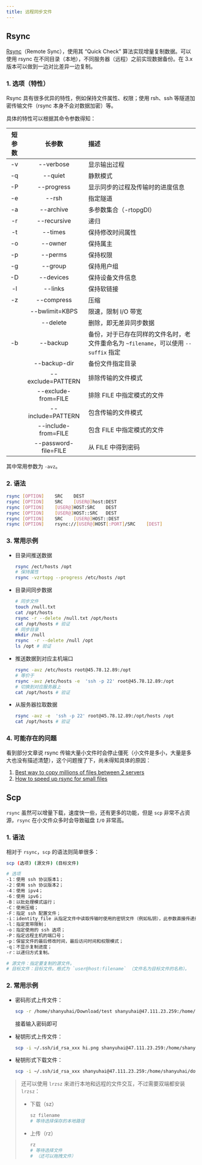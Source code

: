 ```yaml
---
title: 远程同步文件
---
```


## Rsync

[Rsync](https://zh.wikipedia.org/wiki/Rsync)（Remote Sync），使用其 “Quick Check” 算法实现增量复制数据。可以使用 rsync 在不同目录（本地），不同服务器（远程）之前实现数据备份。在 3.x 版本可以做到一边对比差异一边复制。



### 1. 选项（特性）

Rsync 具有很多优异的特性，例如保持文件属性、权限；使用 rsh、ssh 等隧道加密传输文件（rsync 本身不会对数据加密）等。

具体的特性可以根据其命令参数得知：

| 短参数 |       长参数        | 描述                             |
| :----: | :-----------------: | :------------------------------- |
|   -v   |      --verbose      | 显示输出过程                     |
|   -q   |       --quiet       | 静默模式                         |
|   -P   |     --progress      | 显示同步的过程及传输时的进度信息 |
|   -e   |     --rsh     | 指定隧道 |
|   -a   |      --archive      | 多参数集合（-rtopgDl）           |
|   -r   |     --recursive     | 递归                             |
|   -t   |       --times       | 保持修改时间属性                 |
|   -o   |       --owner       | 保持属主                         |
|   -p   |       --perms       | 保持权限                         |
|   -g   |       --group       | 保持用户组                       |
|   -D   |      --devices      | 保持设备文件信息                 |
|   -l   |       --links       | 保持软链接                       |
|   -z   |     --compress      | 压缩                             |
|        |   --bwlimit=KBPS    | 限速，限制 I/O 带宽              |
|        |      --delete       | 删除，即无差异同步数据           |
|  -b      |      --backup       | 备份，对于已存在同样的文件名时，老文件重命名为 `~filename`，可以使用 `--suffix` 指定 |
|        | --backup-dir | 备份文件指定目录 |
|        |  --exclude=PATTERN  | 排除传输的文件模式                      |
|        | --exclude-from=FILE | 排除 FILE 中指定模式的文件       |
|        |  --include=PATTERN  | 包含传输的文件模式                  |
|        | --include-from=FILE | 包含 FILE 中指定模式的文件   |
| | --password-file=FILE | 从 FILE 中得到密码 |

其中常用参数为 `-avz`。

### 2. 语法

```bash
rsync [OPTION]    SRC    DEST
rsync [OPTION]    SRC    [USER@]host:DEST
rsync [OPTION]    [USER@]HOST:SRC    DEST
rsync [OPTION]	  [USER@]HOST::SRC   DEST
rsync [OPTION]    SRC    [USER@]HOST::DEST
rsync [OPTION]    rsync://[USER@]HOST[:PORT]/SRC    [DEST]
```

### 3. 常用示例

+ 目录间推送数据

  ```bash
  rsync /ect/hosts /opt
  # 保持属性
  rsync -vzrtopg --progress /etc/hosts /opt
  ```

+ 目录间同步数据

  ```bash
  # 同步文件
  touch /null.txt
  cat /opt/hosts
  rsync -r --delete /null.txt /opt/hosts
  cat /opt/hosts # 验证
  # 同步目录
  mkdir /null
  rsync  -r --delete /null /opt
  ls /opt # 验证
  ```

+ 推送数据到对应主机端口

  ```bash
  rsync -avz /etc/hosts root@45.78.12.89:/opt
  # 等价于
  rsync -avz /etc/hosts -e  'ssh -p 22' root@45.78.12.89:/opt 
  # 切换到对应服务器上
  cat /opt/hosts # 验证
  ```

+ 从服务器拉取数据

  ```bash
  rsync -avz -e  'ssh -p 22' root@45.78.12.89:/opt/hosts /opt
  cat /opt/hosts # 验证
  ```

### 4. 可能存在的问题

看到部分文章说 rsync 传输大量小文件时会停止僵死（小文件是多小，大量是多大也没有描述清楚），这个问题搜了下，尚未得知具体的原因：

1. [Best way to copy millions of files between 2 servers](https://superuser.com/questions/291803/best-way-to-copy-millions-of-files-between-2-servers)
2. [How to speed up rsync for small files](https://serverfault.com/questions/365103/how-to-speed-up-rsync-for-small-files)



## Scp

`rsync` 虽然可以增量下载，速度快一些，还有更多的功能，但是 `scp` 非常不占资源，`rsync` 在小文件众多时会导致磁盘 `I/O` 非常高。



### 1. 语法

相对于 `rsync`，`scp` 的语法则简单很多：

```bash
scp (选项) (源文件) (目标文件)

# 选项
-1：使用 ssh 协议版本1；
-2：使用 ssh 协议版本2；
-4：使用 ipv4；
-6：使用 ipv6；
-B：以批处理模式运行；
-C：使用压缩；
-F：指定 ssh 配置文件；
-i：identity_file 从指定文件中读取传输时使用的密钥文件（例如私钥），此参数直接传递给 ssh；
-l：指定宽带限制；
-o：指定使用的 ssh 选项；
-P：指定远程主机的端口号；
-p：保留文件的最后修改时间，最后访问时间和权限模式；
-q：不显示复制进度；
-r：以递归方式复制。

# 源文件：指定要复制的源文件。
# 目标文件：目标文件。格式为 `user@host:filename` （文件名为目标文件的名称）。
```

### 2. 常用示例

+ 密码形式上传文件：

  ```bash
  scp -r /home/shanyuhai/Download/test shanyuhai@47.111.23.259:/home/shanyuhai/downloads
  ```

  接着输入密码即可

+ 秘钥形式上传文件：

  ```bash
  scp -i ~/.ssh/id_rsa_xxx hi.png shanyuhai@47.111.23.259:/home/shanyuhai/downloads
  ```

+ 秘钥形式下载文件：

  ```bash
  scp -i ~/.ssh/id_rsa_xxx shanyuhai@47.111.23.259:/home/shanyuhai/downloads/hi.png pictures
  ```



> 还可以使用 `lrzsz` 来进行本地和远程的文件交互，不过需要双端都安装 `lrzsz`：
>
> + 下载（sz）
>
>   ```bash
>   sz filename
>   # 等待选择保存的本地路径
>   ```
>
> + 上传（rz）
>
>   ```bash
>   rz
>   # 等待选择文件
>   # （还可以拖拽文件）
>   ```
